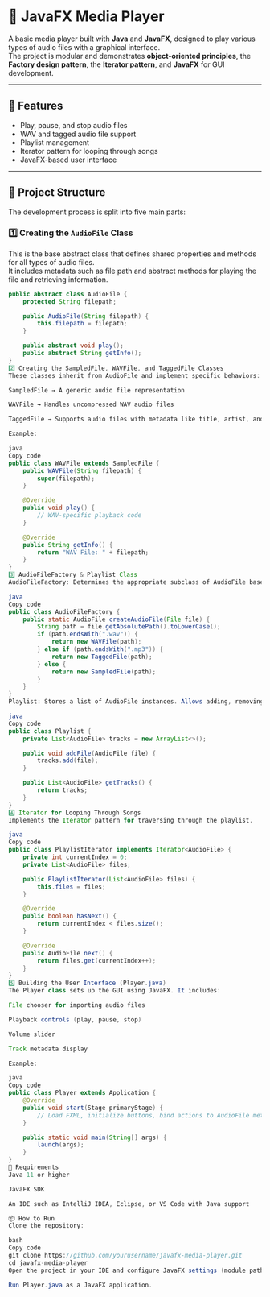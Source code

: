 # 🎵 JavaFX Media Player

A basic media player built with **Java** and **JavaFX**, designed to play various types of audio files with a graphical interface.  
The project is modular and demonstrates **object-oriented principles**, the **Factory design pattern**, the **Iterator pattern**, and **JavaFX** for GUI development.

---

## 🚀 Features
- Play, pause, and stop audio files  
- WAV and tagged audio file support  
- Playlist management  
- Iterator pattern for looping through songs  
- JavaFX-based user interface  

---

## 🧱 Project Structure
The development process is split into five main parts:

### 1️⃣ Creating the `AudioFile` Class
This is the base abstract class that defines shared properties and methods for all types of audio files.  
It includes metadata such as file path and abstract methods for playing the file and retrieving information.

```java
public abstract class AudioFile {
    protected String filepath;

    public AudioFile(String filepath) {
        this.filepath = filepath;
    }

    public abstract void play();
    public abstract String getInfo();
}
2️⃣ Creating the SampledFile, WAVFile, and TaggedFile Classes
These classes inherit from AudioFile and implement specific behaviors:

SampledFile → A generic audio file representation

WAVFile → Handles uncompressed WAV audio files

TaggedFile → Supports audio files with metadata like title, artist, and album

Example:

java
Copy code
public class WAVFile extends SampledFile {
    public WAVFile(String filepath) {
        super(filepath);
    }

    @Override
    public void play() {
        // WAV-specific playback code
    }

    @Override
    public String getInfo() {
        return "WAV File: " + filepath;
    }
}
3️⃣ AudioFileFactory & Playlist Class
AudioFileFactory: Determines the appropriate subclass of AudioFile based on the file extension or content.

java
Copy code
public class AudioFileFactory {
    public static AudioFile createAudioFile(File file) {
        String path = file.getAbsolutePath().toLowerCase();
        if (path.endsWith(".wav")) {
            return new WAVFile(path);
        } else if (path.endsWith(".mp3")) {
            return new TaggedFile(path);
        } else {
            return new SampledFile(path);
        }
    }
}
Playlist: Stores a list of AudioFile instances. Allows adding, removing, and accessing files.

java
Copy code
public class Playlist {
    private List<AudioFile> tracks = new ArrayList<>();

    public void addFile(AudioFile file) {
        tracks.add(file);
    }

    public List<AudioFile> getTracks() {
        return tracks;
    }
}
4️⃣ Iterator for Looping Through Songs
Implements the Iterator pattern for traversing through the playlist.

java
Copy code
public class PlaylistIterator implements Iterator<AudioFile> {
    private int currentIndex = 0;
    private List<AudioFile> files;

    public PlaylistIterator(List<AudioFile> files) {
        this.files = files;
    }

    @Override
    public boolean hasNext() {
        return currentIndex < files.size();
    }

    @Override
    public AudioFile next() {
        return files.get(currentIndex++);
    }
}
5️⃣ Building the User Interface (Player.java)
The Player class sets up the GUI using JavaFX. It includes:

File chooser for importing audio files

Playback controls (play, pause, stop)

Volume slider

Track metadata display

Example:

java
Copy code
public class Player extends Application {
    @Override
    public void start(Stage primaryStage) {
        // Load FXML, initialize buttons, bind actions to AudioFile methods
    }

    public static void main(String[] args) {
        launch(args);
    }
}
🧪 Requirements
Java 11 or higher

JavaFX SDK

An IDE such as IntelliJ IDEA, Eclipse, or VS Code with Java support

📦 How to Run
Clone the repository:

bash
Copy code
git clone https://github.com/yourusername/javafx-media-player.git
cd javafx-media-player
Open the project in your IDE and configure JavaFX settings (module path, VM arguments).

Run Player.java as a JavaFX application.
